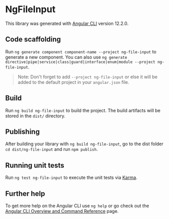 # NgFileInput

This library was generated with [Angular CLI](https://github.com/angular/angular-cli) version 12.2.0.

## Code scaffolding

Run `ng generate component component-name --project ng-file-input` to generate a new component. You can also use `ng generate directive|pipe|service|class|guard|interface|enum|module --project ng-file-input`.
> Note: Don't forget to add `--project ng-file-input` or else it will be added to the default project in your `angular.json` file. 

## Build

Run `ng build ng-file-input` to build the project. The build artifacts will be stored in the `dist/` directory.

## Publishing

After building your library with `ng build ng-file-input`, go to the dist folder `cd dist/ng-file-input` and run `npm publish`.

## Running unit tests

Run `ng test ng-file-input` to execute the unit tests via [Karma](https://karma-runner.github.io).

## Further help

To get more help on the Angular CLI use `ng help` or go check out the [Angular CLI Overview and Command Reference](https://angular.io/cli) page.
